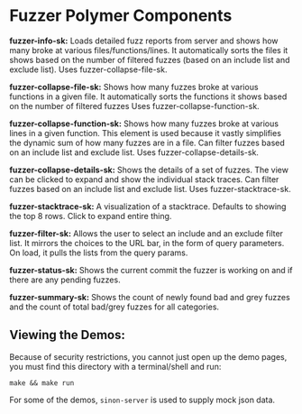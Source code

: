 # Fuzzer Polymer Components

**fuzzer-info-sk:** Loads detailed fuzz reports from server and
shows how many broke at various files/functions/lines.  It automatically sorts the files it shows
based on the number of filtered fuzzes (based on an include list and exclude list).
Uses fuzzer-collapse-file-sk.

**fuzzer-collapse-file-sk:** Shows how many fuzzes broke at various functions in a given file.
It automatically sorts the functions it shows
based on the number of filtered fuzzes  Uses fuzzer-collapse-function-sk.

**fuzzer-collapse-function-sk:** Shows how many fuzzes broke at various lines in a given function.
This element is used because it vastly simplifies the dynamic sum of how many fuzzes are in a file.
Can filter fuzzes based on an include list and exclude list.  Uses fuzzer-collapse-details-sk.

**fuzzer-collapse-details-sk:** Shows the details of a set of fuzzes.
The view can be clicked to expand and show the individual stack traces.
Can filter fuzzes based on an include list and exclude list.  Uses fuzzer-stacktrace-sk.

**fuzzer-stacktrace-sk:** A visualization of a stacktrace.
Defaults to showing the top 8 rows.  Click to expand entire thing.

**fuzzer-filter-sk:**  Allows the user to select an include and an exclude filter list.
It mirrors the choices to the URL bar, in the form of query parameters.  On load, it pulls the
lists from the query params.

**fuzzer-status-sk:** Shows the current commit the fuzzer is working on and if there
are any pending fuzzes.

**fuzzer-summary-sk:** Shows the count of newly found bad and grey fuzzes and the count
of total bad/grey fuzzes for all categories.

## Viewing the Demos:

Because of security restrictions, you cannot just open up the demo pages,
you must find this directory with a terminal/shell and run:
```
make && make run
```
For some of the demos, `sinon-server` is used to supply mock json data.